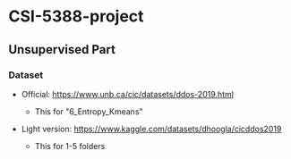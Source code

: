 # CSI-5388-project

## Unsupervised Part

### Dataset
- Official: https://www.unb.ca/cic/datasets/ddos-2019.html
  - This for "6_Entropy_Kmeans" 

- Light version: https://www.kaggle.com/datasets/dhoogla/cicddos2019
  - This for 1-5 folders
